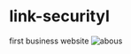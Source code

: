 # link-securityI
first business website
![abous](https://user-images.githubusercontent.com/77671842/133890993-217e44c7-9aaa-4253-a901-0c2c2b26f5f4.png)

